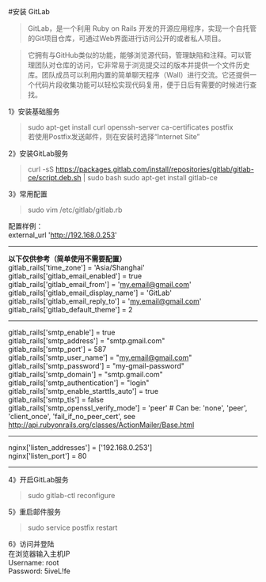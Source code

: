 #安装 GitLab
>GitLab，是一个利用 Ruby on Rails 开发的开源应用程序，实现一个自托管的Git项目仓库，可通过Web界面进行访问公开的或者私人项目。

>它拥有与GitHub类似的功能，能够浏览源代码，管理缺陷和注释。可以管理团队对仓库的访问，它非常易于浏览提交过的版本并提供一个文件历史库。团队成员可以利用内置的简单聊天程序（Wall）进行交流。它还提供一个代码片段收集功能可以轻松实现代码复用，便于日后有需要的时候进行查找。

1》安装基础服务
>sudo apt-get install curl openssh-server ca-certificates postfix   
若使用Postfix发送邮件，则在安装时选择“Internet Site”

2》安装GitLab服务
>curl -sS https://packages.gitlab.com/install/repositories/gitlab/gitlab-ce/script.deb.sh | sudo bash
>sudo apt-get install gitlab-ce

3》常用配置
>sudo vim /etc/gitlab/gitlab.rb

配置样例：   
external_url 'http://192.168.0.253'  
 
---
**以下仅供参考（简单使用不需要配置）**   
gitlab_rails['time_zone'] = 'Asia/Shanghai'   
gitlab_rails['gitlab_email_enabled'] = true   
gitlab_rails['gitlab_email_from'] = 'my.email@gmail.com'   
gitlab_rails['gitlab_email_display_name'] = 'GitLab'   
gitlab_rails['gitlab_email_reply_to'] = 'my.email@gmail.com'   
gitlab_rails['gitlab_default_theme'] = 2   

---
gitlab_rails['smtp_enable'] = true   
gitlab_rails['smtp_address'] = "smtp.gmail.com"   
gitlab_rails['smtp_port'] = 587   
gitlab_rails['smtp_user_name'] = "my.email@gmail.com"   
gitlab_rails['smtp_password'] = "my-gmail-password"   
gitlab_rails['smtp_domain'] = "smtp.gmail.com"   
gitlab_rails['smtp_authentication'] = "login"   
gitlab_rails['smtp_enable_starttls_auto'] = true   
gitlab_rails['smtp_tls'] = false   
gitlab_rails['smtp_openssl_verify_mode'] = 'peer' # Can be: 'none', 'peer', 'client_once', 'fail_if_no_peer_cert', see http://api.rubyonrails.org/classes/ActionMailer/Base.html

---
nginx['listen_addresses'] = ['192.168.0.253']   
nginx['listen_port'] = 80   

---

4》开启GitLab服务
>sudo gitlab-ctl reconfigure

5》重启邮件服务
>sudo service postfix restart

6》访问并登陆   
在浏览器输入主机IP   
Username: root    
Password: 5iveL!fe   